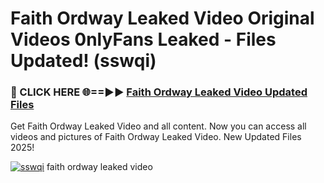 # Faith Ordway Leaked Video Original Videos 0nlyFans Leaked - Files Updated! (sswqi)

<h3>🔴 CLICK HERE 🌐==►► <a href="https://best4dudes.click/HH4t6V" rel="nofollow">Faith Ordway Leaked Video Updated Files</a></h3>

Get Faith Ordway Leaked Video and all content. Now you can access all videos and pictures of Faith Ordway Leaked Video. New Updated Files 2025!

[![sswqi](https://github.com/user-attachments/assets/8c521d6e-e6e3-4a75-9320-d58ab9d79d5b)](https://best4dudes.click/HH4t6V)
faith ordway leaked video